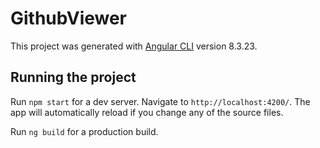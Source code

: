 # GithubViewer

This project was generated with [Angular CLI](https://github.com/angular/angular-cli) version 8.3.23.

## Running the project

Run `npm start` for a dev server. Navigate to `http://localhost:4200/`. The app will automatically reload if you change any of the source files.

Run `ng build` for a production build.
